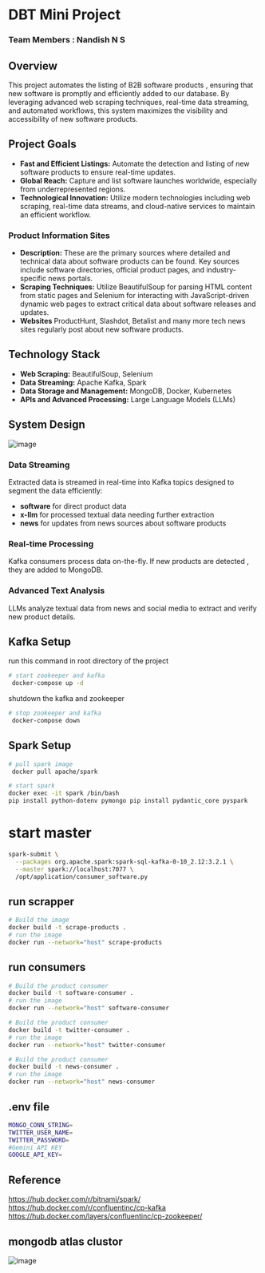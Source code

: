 # DBT Mini Project
 
### Team Members : Nandish N S


## Overview

This project automates the listing of B2B software products , ensuring that new software is promptly and efficiently added to our database. By leveraging advanced web scraping techniques, real-time data streaming, and automated workflows, this system maximizes the visibility and accessibility of new software products.

## Project Goals

- **Fast and Efficient Listings:** Automate the detection and listing of new software products to ensure real-time updates.
- **Global Reach:** Capture and list software launches worldwide, especially from underrepresented regions.
- **Technological Innovation:** Utilize modern technologies including web scraping, real-time data streams, and cloud-native services to maintain an efficient workflow.

### Product Information Sites

- **Description:** These are the primary sources where detailed and technical data about software products can be found. Key sources include software directories, official product pages, and industry-specific news portals.
- **Scraping Techniques:** Utilize BeautifulSoup for parsing HTML content from static pages and Selenium for interacting with JavaScript-driven dynamic web pages to extract critical data about software releases and updates.
- **Websites** ProductHunt, Slashdot, Betalist and many more tech news sites regularly post about new software products.

## Technology Stack

- **Web Scraping:** BeautifulSoup, Selenium
- **Data Streaming:** Apache Kafka, Spark
- **Data Storage and Management:** MongoDB, Docker, Kubernetes
- **APIs and Advanced Processing:** Large Language Models (LLMs)

## System Design
![image](https://github.com/nandishns/DBT_Project/assets/92267208/38e6b40b-2e71-4547-a286-51ebad229bc5)

### Data Streaming

Extracted data is streamed in real-time into Kafka topics designed to segment the data efficiently:

- **software** for direct product data
- **x-llm** for processed textual data needing further extraction
- **news** for updates from news sources about software products

### Real-time Processing

Kafka consumers process data on-the-fly. If new products are detected , they are added to MongoDB.

### Advanced Text Analysis

LLMs analyze textual data from news and social media to extract and verify new product details.


## Kafka Setup

run this command in root directory of the project

```bash
# start zookeeper and kafka
 docker-compose up -d
```

shutdown the kafka and zookeeper

```bash
# stop zookeeper and kafka
 docker-compose down
```
## Spark Setup
```bash
# pull spark image
 docker pull apache/spark

# start spark
docker exec -it spark /bin/bash
pip install python-dotenv pymongo pip install pydantic_core pyspark
```

# start master
```bash
spark-submit \
  --packages org.apache.spark:spark-sql-kafka-0-10_2.12:3.2.1 \
  --master spark://localhost:7077 \
  /opt/application/consumer_software.py
```

## run scrapper

```bash
# Build the image
docker build -t scrape-products .
# run the image
docker run --network="host" scrape-products
```

## run consumers

```bash
# Build the product consumer
docker build -t software-consumer .
# run the image
docker run --network="host" software-consumer
```

```bash
# Build the product consumer
docker build -t twitter-consumer .
# run the image
docker run --network="host" twitter-consumer
```

```bash
# Build the product consumer
docker build -t news-consumer .
# run the image
docker run --network="host" news-consumer
```

## .env file
```bash  
MONGO_CONN_STRING=
TWITTER_USER_NAME=
TWITTER_PASSWORD=
#Gemini API KEY
GOOGLE_API_KEY=
```

## Reference

https://hub.docker.com/r/bitnami/spark/
https://hub.docker.com/r/confluentinc/cp-kafka
https://hub.docker.com/layers/confluentinc/cp-zookeeper/



## mongodb atlas clustor
![image](https://github.com/Manoj-2702/G2Hack_TryCatchDevs/assets/92267208/a5e87fd9-2b8c-4b7d-a45e-50089ddbfaca)


